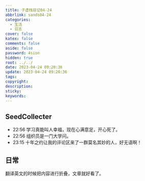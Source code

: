 ```yaml
---
title: 子虚栈日记04-24
abbrlink: sands04-24
categories:
  - 生活
  - 日志
cover: false
katex: false
comments: false
aside: false
password: 4sion
hidden: true
root: ../../
date: 2023-04-24 09:20:36
update: 2023-04-24 09:20:36
tags:
copyright:
description:
sticky:
keywords:
---
```


## SeedCollecter
- 22:56 学习真能叫人幸福，现在心满意足，开心死了。
- 22:56 组织员是一门大学问。
- 23:15 十年之约让我的评论区来了一群莫名其妙的人，好无语啊！


## 日常
翻译英文的时候把内容进行折叠，文章就好看了。